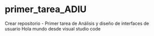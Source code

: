 # primer_tarea_ADIU
Crear repositorio - Primer tarea de Análisis y diseño de interfaces de usuario
Hola mundo desde visual studio code
